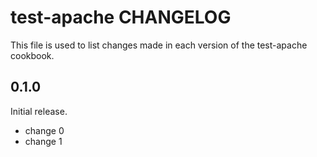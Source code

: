 # test-apache CHANGELOG

This file is used to list changes made in each version of the test-apache cookbook.

## 0.1.0

Initial release.

- change 0
- change 1
